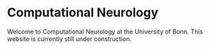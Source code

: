 # Computational Neurology
Welcome to Computational Neurology at the University of Bonn.
This website is currently still under construction.
